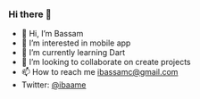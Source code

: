 ### Hi there 👋

* 👋 Hi, I’m Bassam
* 👀 I’m interested in mobile app
* 🌱 I’m currently learning Dart
* 💞️ I’m looking to collaborate on create projects
* 📫 How to reach me ibassamc@gmail.com
* Twitter: [@ibaame](https://twitter.com/ibaame)
